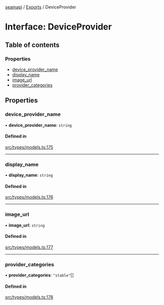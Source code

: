 [seamapi](../README.md) / [Exports](../modules.md) / DeviceProvider

# Interface: DeviceProvider

## Table of contents

### Properties

- [device\_provider\_name](DeviceProvider.md#device_provider_name)
- [display\_name](DeviceProvider.md#display_name)
- [image\_url](DeviceProvider.md#image_url)
- [provider\_categories](DeviceProvider.md#provider_categories)

## Properties

### device\_provider\_name

• **device\_provider\_name**: `string`

#### Defined in

[src/types/models.ts:175](https://github.com/seamapi/javascript/blob/main/src/types/models.ts#L175)

___

### display\_name

• **display\_name**: `string`

#### Defined in

[src/types/models.ts:176](https://github.com/seamapi/javascript/blob/main/src/types/models.ts#L176)

___

### image\_url

• **image\_url**: `string`

#### Defined in

[src/types/models.ts:177](https://github.com/seamapi/javascript/blob/main/src/types/models.ts#L177)

___

### provider\_categories

• **provider\_categories**: ``"stable"``[]

#### Defined in

[src/types/models.ts:178](https://github.com/seamapi/javascript/blob/main/src/types/models.ts#L178)
